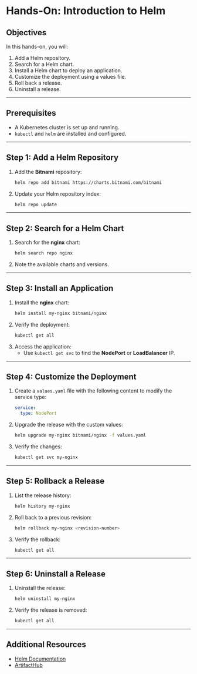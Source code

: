 # Hands-On: Introduction to Helm

## Objectives
In this hands-on, you will:
1. Add a Helm repository.
2. Search for a Helm chart.
3. Install a Helm chart to deploy an application.
4. Customize the deployment using a values file.
5. Roll back a release.
6. Uninstall a release.

---

## Prerequisites
- A Kubernetes cluster is set up and running.
- `kubectl` and `helm` are installed and configured.

---

## Step 1: Add a Helm Repository
1. Add the **Bitnami** repository:
   ```bash
   helm repo add bitnami https://charts.bitnami.com/bitnami
   ```
2. Update your Helm repository index:
   ```bash
   helm repo update
   ```

---

## Step 2: Search for a Helm Chart
1. Search for the **nginx** chart:
   ```bash
   helm search repo nginx
   ```
2. Note the available charts and versions.

---

## Step 3: Install an Application
1. Install the **nginx** chart:
   ```bash
   helm install my-nginx bitnami/nginx
   ```
2. Verify the deployment:
   ```bash
   kubectl get all
   ```
3. Access the application:
   - Use `kubectl get svc` to find the **NodePort** or **LoadBalancer** IP.

---

## Step 4: Customize the Deployment
1. Create a `values.yaml` file with the following content to modify the service type:
   ```yaml
   service:
     type: NodePort
   ```
2. Upgrade the release with the custom values:
   ```bash
   helm upgrade my-nginx bitnami/nginx -f values.yaml
   ```
3. Verify the changes:
   ```bash
   kubectl get svc my-nginx
   ```

---

## Step 5: Rollback a Release
1. List the release history:
   ```bash
   helm history my-nginx
   ```
2. Roll back to a previous revision:
   ```bash
   helm rollback my-nginx <revision-number>
   ```
3. Verify the rollback:
   ```bash
   kubectl get all
   ```

---

## Step 6: Uninstall a Release
1. Uninstall the release:
   ```bash
   helm uninstall my-nginx
   ```
2. Verify the release is removed:
   ```bash
   kubectl get all
   ```

---

## Additional Resources
- [Helm Documentation](https://helm.sh/docs/)
- [ArtifactHub](https://artifacthub.io/)
